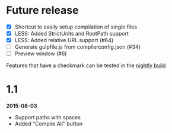 # Future release

- [x] Shortcut to easily setup compilation of single files
- [x] LESS: Added StrictUnits and RootPath support
- [x] LESS: Added relative URL support (#64)
- [ ] Generate gulpfile.js from compilerconfig.json (#34)
- [ ] Preview window (#6)

Features that have a checkmark can be tested in the
[nightly build](http://vsixgallery.com/extension/148ffa77-d70a-407f-892b-9ee542346862/)

# 1.1

**2015-08-03**

- Support paths with spaces
- Added "Compile All" button
